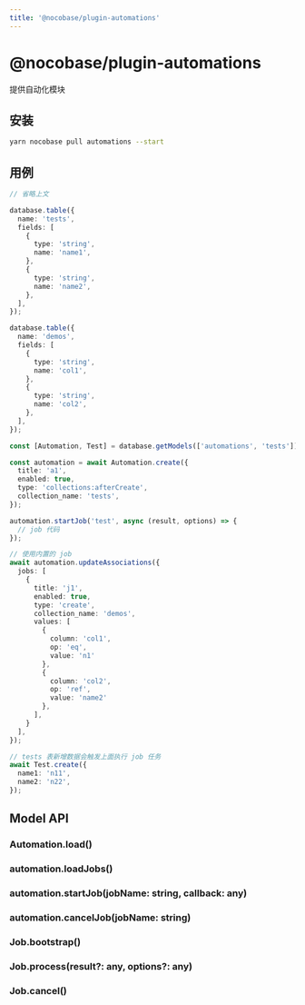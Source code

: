 ```yaml
---
title: '@nocobase/plugin-automations'
---
```


# @nocobase/plugin-automations

提供自动化模块

## 安装

```bash
yarn nocobase pull automations --start
```

## 用例

```ts
// 省略上文

database.table({
  name: 'tests',
  fields: [
    {
      type: 'string',
      name: 'name1',
    },
    {
      type: 'string',
      name: 'name2',
    },
  ],
});

database.table({
  name: 'demos',
  fields: [
    {
      type: 'string',
      name: 'col1',
    },
    {
      type: 'string',
      name: 'col2',
    },
  ],
});

const [Automation, Test] = database.getModels(['automations', 'tests']);

const automation = await Automation.create({
  title: 'a1',
  enabled: true,
  type: 'collections:afterCreate',
  collection_name: 'tests',
});

automation.startJob('test', async (result, options) => {
  // job 代码
});

// 使用内置的 job
await automation.updateAssociations({
  jobs: [
    {
      title: 'j1',
      enabled: true,
      type: 'create',
      collection_name: 'demos',
      values: [
        {
          column: 'col1',
          op: 'eq',
          value: 'n1'
        },
        {
          column: 'col2',
          op: 'ref',
          value: 'name2'
        },
      ],
    }
  ],
});

// tests 表新增数据会触发上面执行 job 任务
await Test.create({
  name1: 'n11',
  name2: 'n22',
});
```

## Model API

### Automation.load()
### automation.loadJobs()
### automation.startJob(jobName: string, callback: any)
### automation.cancelJob(jobName: string)
### Job.bootstrap()
### Job.process(result?: any, options?: any)
### Job.cancel()
